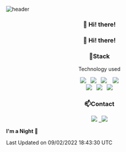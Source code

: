 ![header](https://capsule-render.vercel.app/api?type=waving&color=gradient&height=200&text=Act99&fontAlign=70&fontAlignY=40&animation=twinkling)

<h3 align="center">👋 Hi! there!</h3>
<h3 align="center">👋 Hi! there!</h3>

<h3 align="center">📌Stack</h3>
<p align="center">Technology used</p>
<div align="center">
  <img src="https://img.shields.io/badge/HTML5-e74c3c?style=flat-square&logo=HTML5&logoColor=white"></img>
  &nbsp 
  <img src="https://img.shields.io/badge/CSS3-0A84FF?style=flat-square&logo=CSS3&logoColor=white"></img> &nbsp 
  <img src="https://img.shields.io/badge/SCSS-fd79a8?style=flat-square&logo=Sass&logoColor=white"/></a>&nbsp  &nbsp 
  <img src="https://img.shields.io/badge/styled%2Dcomponents-DB7093?style=flat-square&logo=styled%2Dcomponents&logoColor=white"/></a>
<br><img src="https://img.shields.io/badge/JavaScript-FFCD11?style=flat-square&logo=JavaScript&logoColor=white"></img> 
&nbsp 
<img src="https://img.shields.io/badge/React-00BCF6?style=flat-square&logo=React&logoColor=white"></img>
&nbsp 
<img src="https://img.shields.io/badge/Redux-764ABC?style=flat-square&logo=Redux&logoColor=white"/></a></div>

<h3 align="center">📫Contact</h3>
<div align="center"><a href="https://cheri.tistory.com/"><img src="https://img.shields.io/badge/Act99-AD29B6?style=flat-square&logo=Tidal&logoColor=white"/></a> <a href="dorxm999@gmail.com"> &nbsp <img src="https://img.shields.io/badge/Gmail-EA4335?style=flat-square&logo=Gmail&logoColor=white"/></a></div>

<!--START_SECTION:waka-->
**I'm a Night 🦉** 


 Last Updated on 09/02/2022 18:43:30 UTC
<!--END_SECTION:waka-->
